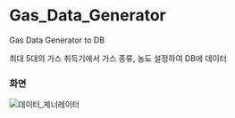 # Gas_Data_Generator
Gas Data Generator to DB

최대 5대의 가스 취득기에서 가스 종류, 농도 설정하여 DB에 데이터 

### 화면

![데이터_제너레이터](https://user-images.githubusercontent.com/43377484/80060689-1c892900-856a-11ea-9e90-f85b44be8cee.JPG)
